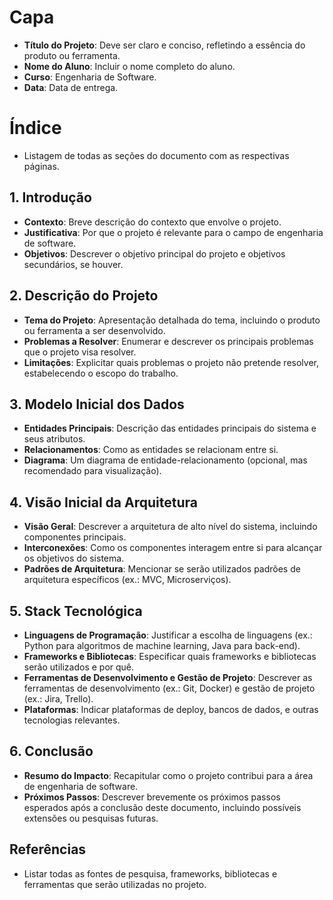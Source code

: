 # Capa

- **Título do Projeto**: Deve ser claro e conciso, refletindo a essência do produto ou ferramenta.
- **Nome do Aluno**: Incluir o nome completo do aluno.
- **Curso**: Engenharia de Software.
- **Data**: Data de entrega.

# Índice

- Listagem de todas as seções do documento com as respectivas páginas.

## 1. Introdução

- **Contexto**: Breve descrição do contexto que envolve o projeto.
- **Justificativa**: Por que o projeto é relevante para o campo de engenharia de software.
- **Objetivos**: Descrever o objetivo principal do projeto e objetivos secundários, se houver.

## 2. Descrição do Projeto

- **Tema do Projeto**: Apresentação detalhada do tema, incluindo o produto ou ferramenta a ser desenvolvido.
- **Problemas a Resolver**: Enumerar e descrever os principais problemas que o projeto visa resolver.
- **Limitações**: Explicitar quais problemas o projeto não pretende resolver, estabelecendo o escopo do trabalho.

## 3. Modelo Inicial dos Dados

- **Entidades Principais**: Descrição das entidades principais do sistema e seus atributos.
- **Relacionamentos**: Como as entidades se relacionam entre si.
- **Diagrama**: Um diagrama de entidade-relacionamento (opcional, mas recomendado para visualização).

## 4. Visão Inicial da Arquitetura

- **Visão Geral**: Descrever a arquitetura de alto nível do sistema, incluindo componentes principais.
- **Interconexões**: Como os componentes interagem entre si para alcançar os objetivos do sistema.
- **Padrões de Arquitetura**: Mencionar se serão utilizados padrões de arquitetura específicos (ex.: MVC, Microserviços).

## 5. Stack Tecnológica

- **Linguagens de Programação**: Justificar a escolha de linguagens (ex.: Python para algoritmos de machine learning, Java para back-end).
- **Frameworks e Bibliotecas**: Especificar quais frameworks e bibliotecas serão utilizados e por quê.
- **Ferramentas de Desenvolvimento e Gestão de Projeto**: Descrever as ferramentas de desenvolvimento (ex.: Git, Docker) e gestão de projeto (ex.: Jira, Trello).
- **Plataformas**: Indicar plataformas de deploy, bancos de dados, e outras tecnologias relevantes.

## 6. Conclusão

- **Resumo do Impacto**: Recapitular como o projeto contribui para a área de engenharia de software.
- **Próximos Passos**: Descrever brevemente os próximos passos esperados após a conclusão deste documento, incluindo possíveis extensões ou pesquisas futuras.

## Referências

- Listar todas as fontes de pesquisa, frameworks, bibliotecas e ferramentas que serão utilizadas no projeto.
